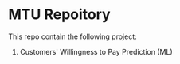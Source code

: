 # MTU Repoitory
This repo contain the following project:
1. Customers' Willingness to Pay Prediction (ML)
   
